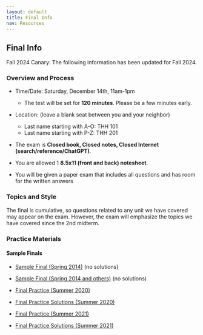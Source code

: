 ```yaml
---
layout: default
title: Final Info
nav: Resources
---
```


## Final Info

Fall 2024 Canary: The following information has been updated for Fall 2024.

### Overview and Process

- Time/Date: Saturday, December 14th, 11am-1pm
  - The test will be set for **120 minutes**. Please be a few minutes early.
- Location: (leave a blank seat between you and your neighbor)
  - Last name starting with A-O: THH 101
  - Last name starting with P-Z: THH 201
  
- The exam is **Closed book, Closed notes, Closed Internet (search/reference/ChatGPT)**.
- You are allowed 1 **8.5x11 (front and back) notesheet**. 

- You will be given a paper exam that includes all questions and has room for the written answers

### Topics and Style

The final is cumulative, so questions related to any unit we have covered may appear on the exam. However, the exam will emphasize the topics we have covered since the 2nd midterm.

### Practice Materials

#### Sample Finals
 - [Sample Final (Spring 2014)]({{site.baseurl}}/resources/final-a.pdf) (no solutions)
 - [Sample Final (Spring 2014 and others)]({{site.baseurl}}/resources/final-b.pdf) (no solutions)

 - [Final Practice (Summer 2020)]({{site.baseurl}}/resources/cs104-su20-final-prac.pdf) 
 - [Final Practice Solutions (Summer 2020)]({{site.baseurl}}/resources/cs104-su20-final-prac-sol.pdf)

 - [Final Practice (Summer 2021)]({{site.baseurl}}/resources/cs104-su21-final-practice.pdf) 
 - [Final Practice Solutions (Summer 2021)]({{site.baseurl}}/resources/cs104-su21-final-practice-sol.pdf)
